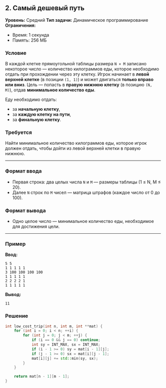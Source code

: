 ## 2. Самый дешевый путь

**Уровень:** Средний
**Тип задачи:** Динамическое программирование
**Ограничения:**

* Время: 1 секунда
* Память: 256 МБ

### Условие

В каждой клетке прямоугольной таблицы размера `N × M` записано некоторое число — количество килограммов еды, которое необходимо отдать при прохождении через эту клетку. Игрок начинает в **левой верхней клетке** (в позиции `(1, 1)`) и может двигаться **только вправо или вниз**. Цель — попасть в **правую нижнюю клетку** (в позицию `(N, M)`), отдав **минимальное количество еды**.

Еду необходимо отдать:

* за **начальную клетку**,
* за **каждую клетку на пути**,
* за **финальную клетку**.

###  Требуется

Найти минимальное количество килограммов еды, которое игрок должен отдать, чтобы дойти из левой верхней клетки в правую нижнюю.

---

###  Формат ввода

* Первая строка: два целых числа `N` и `M` — размеры таблицы (1 ≤ N, M ≤ 20).
* Далее `N` строк по `M` чисел — матрица штрафов (каждое число от 0 до 100).

###  Формат вывода

* Одно целое число — минимальное количество еды, необходимое для достижения цели.

---

###  Пример

**Ввод:**

```
5 5
1 1 1 1 1
3 100 100 100 100
1 1 1 1 1
2 2 2 2 1
1 1 1 1 1
```

**Вывод:**

```
11
```


### Решение

```cpp
int low_cost_trip(int n, int m, int **mat) {
    for (int i = 0; i < n; ++i) {
        for (int j = 0; j < m; ++j) {
            if (i == 0 && j == 0) continue;
            int sy = INT_MAX, sx = INT_MAX;
            if (i - 1 >= 0) sy = mat[i - 1][j];
            if (j - 1 >= 0) sx = mat[i][j - 1];
            mat[i][j] += std::min(sy, sx);
        }
    }

    return mat[n - 1][m - 1];
}
```